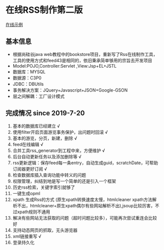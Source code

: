 # 在线RSS制作第二版

[在线示例](http://27.126.180.127:8080)

## 基本信息

* 根据尚硅谷java web教程中的bookstore项目，重新写了Rss在线制作工具，工具的使用方式和feed43是相同的，依旧秉承简单够用的宗旨去开发项目  
* Model:POJO,Controller:Servlet  ,View:Jsp+EL+JSTL  
* 数据库：MYSQL  
* 数据源：C3P0  
* JDBC：DBUtils  
* 事务解决方案：JQuery+Javascript+JSON+Google-GSON  
* 层之间解耦：工厂设计模式  


## 完成情况 since 2019-7-20 

1. 基本的数据库已经建立 √
2. 使用filter开启页面游览事务保护，出问题时回滚 √
3. 基本的游览，分页，新建，删除 √
4. feed在线编辑 √
5. 合并工具rss_generator到工程中来，方便维护 √
6. 后台自动更新任务以及添加删除等 √
7. rss更新逻辑：保存feed每一条entry，自动生成guid，scratchDate，可帮助订阅器更好订阅 √
8. 检查数据库插入查询功能中转义的问题
9. 权限管理，纠结到地是写一个简单的还是引入一个框架
10. 历史rss检索，关键字索引就够了
11. 一键生成opml
12. xpath 生成Rss的方式 (原生xpath转换速度太慢，htmlcleaner xpath方法解析不出，htmlcleaner+原生xpath偶尔有些网站解析不出),jsoup比较厉害，不过xpath规则不通用
13. 解决有些网站无法获取的问题（超时问题比较多），可能再次尝试重连会比较好
14. 支持动态网页的抓取，无头游览器
15. xml链接重写 √
16. 登录持久化




